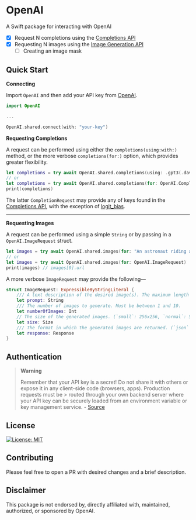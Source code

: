 # OpenAI

A Swift package for interacting with OpenAI
  - [x] Request N completions using the [Completions API](https://beta.openai.com/docs/api-reference/completions/create)
  - [x] Requesting N images using the [Image Generation API](https://beta.openai.com/docs/guides/images)
    - [ ] Creating an image mask
  
## Quick Start

**Connecting**

Import `OpenAI` and then add your API key from [OpenAI](https://openai.com/api/).

```swift
import OpenAI

...

OpenAI.shared.connect(with: "your-key")
```

**Requesting Completions**

A request can be performed using either the `completions(using:with:)` method, or the more verbose `completions(for:)` option, which provides greater flexibility.
```swift
let completions = try await OpenAI.shared.completions(using: .gpt3(.davinci), with: "Say this is a test")
// or
let completions = try await OpenAI.shared.completions(for: OpenAI.CompletionRequest)
print(completions)
```

The latter `CompletionRequest` may provide any of keys found in the [Completions API](https://beta.openai.com/docs/api-reference/completions/create), with the exception of [logit_bias](https://beta.openai.com/docs/api-reference/completions/create#completions/create-logit_bias).

---

**Requesting Images**

A request can be performed using a simple `String` or by passing in a `OpenAI.ImageRequest` struct.
```swift
let images = try await OpenAI.shared.images(for: "An astronaut riding a horse in photorealistic style")
// or
let images = try await OpenAI.shared.images(for: OpenAI.ImageRequest)
print(images) // images[0].url
```

A more verbose `ImageRequest` may provide the following—
```swift
struct ImageRequest: ExpressibleByStringLiteral {
    /// A text description of the desired image(s). The maximum length is 1000 characters.
    let prompt: String
    /// The number of images to generate. Must be between 1 and 10.
    let numberOfImages: Int
    // The size of the generated images. (`small`: 256x256, `normal`: 512x512, `large`: 1024x1024x)
    let size: Size
    /// The format in which the generated images are returned. (`json` or `b64JSON`)
    let response: Response 
}
```

## Authentication

> **Warning**
>
> Remember that your API key is a secret! Do not share it with others or expose it in any client-side code (browsers, apps). Production requests must be > routed through your own backend server where your API key can be securely loaded from an environment variable or key management service.  - [Source](https://beta.openai.com/docs/api-reference/authentication)

## License
[![License: MIT](https://img.shields.io/badge/License-MIT-yellow.svg)](https://opensource.org/licenses/MIT)

## Contributing

Please feel free to open a PR with desired changes and a brief description.

## Disclaimer

This package is not endorsed by, directly affiliated with, maintained, authorized, or sponsored by OpenAI.
